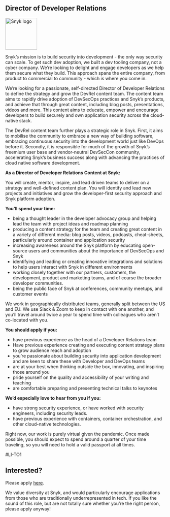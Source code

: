 Director of Developer Relations
---

<img src="https://res.cloudinary.com/snyk/image/upload/v1537345894/press-kit/brand/logo-black.png" width="100" alt="Snyk logo" />

<p><span style="font-weight: 400;">Snyk’s mission is to build security into development - the only way security can scale. To get such dev adoption, we built a dev tooling company, not a cyber company. We’re looking to delight and engage developers as we help them secure what they build. This approach spans the entire company, from product to commercial to community - which is where you come in.</span></p>
<p><span style="font-weight: 400;">We’re looking for a passionate</span><span style="font-weight: 400;">, self-directed Director of Developer Relations to define the strategy and grow the DevRel content team. The content team aims to rapidly drive adoption of DevSecOps practices and Snyk’s products, and achieve that through great content, including blog posts, presentations, videos and more. This content aims to educate, empower and encourage developers to build securely and own application security across the cloud-native stack</span><span style="font-weight: 400;">.</span></p>
<p><span style="font-weight: 400;">The DevRel content team further plays a strategic role in Snyk. First, it aims to mobilise the community to embrace a new way of building software, embracing continuous security into the development world just like DevOps before it. Secondly, it is responsible for much of the growth of Snyk’s freemium user base and vendor-neutral DevSecCon community, accelerating Snyk’s business success along with advancing the practices of cloud native software development.</span></p>
<p><strong>As a Director of Developer Relations Content at Snyk:</strong></p>
<p><span style="font-weight: 400;">You will create, mentor, inspire, and lead driven teams to deliver on a strategy and well-defined content plan. You will identify and lead new projects and initiatives and grow the developer-first security approach and Snyk platform adoption.&nbsp;</span></p>
<p><strong>You’ll spend your time:</strong></p>
<ul>
<li style="font-weight: 400;"><span style="font-weight: 400;">being a thought leader in the developer advocacy group and helping lead the team with project ideas and roadmap planning</span></li>
<li style="font-weight: 400;"><span style="font-weight: 400;">producing a content strategy for the team and creating great content in a variety of different media: blog posts, videos, podcasts, cheat-sheets, particularly around container and application security</span></li>
<li style="font-weight: 400;"><span style="font-weight: 400;">increasing awareness around the Snyk platform by educating open-source users and communities about the importance of DevSecOps and Snyk</span></li>
<li style="font-weight: 400;"><span style="font-weight: 400;">identifying and leading or creating innovative integrations and solutions to help users interact with Snyk in different environments</span></li>
<li style="font-weight: 400;"><span style="font-weight: 400;">working closely together with our partners, customers, the development, product and marketing teams, and of course the broader developer communities.</span></li>
<li style="font-weight: 400;"><span style="font-weight: 400;">being the public face of Snyk at conferences, community meetups, and customer events</span></li>
</ul>
<p><span style="font-weight: 400;">We work in geographically distributed teams, generally split between the US and EU. We use Slack &amp; Zoom to keep in contact with one another, and you’ll travel around twice a year to spend time with colleagues who aren’t co-located with you.</span></p>
<p><strong>You should apply if you:</strong></p>
<ul>
<li style="font-weight: 400;"><span style="font-weight: 400;">have previous experience as the head of a Developer Relations team</span></li>
<li style="font-weight: 400;"><span style="font-weight: 400;">Have previous experience creating and executing content strategy plans to grow audience reach and adoption</span></li>
<li style="font-weight: 400;"><span style="font-weight: 400;">you’re passionate about building security into application development and are keen to share these with Developer and DevOps teams</span></li>
<li style="font-weight: 400;"><span style="font-weight: 400;">are at your best when thinking outside the box, innovating, and inspiring those around you</span></li>
<li style="font-weight: 400;"><span style="font-weight: 400;">pride yourself on the quality and accessibility of your writing and teaching</span></li>
<li style="font-weight: 400;"><span style="font-weight: 400;">are comfortable preparing and presenting technical talks to keynotes</span></li>
</ul>
<p><strong>We’d especially love to hear from you if you:</strong></p>
<ul>
<li style="font-weight: 400;"><span style="font-weight: 400;">have strong security experience, or have worked with security engineers, including security leads.</span></li>
<li style="font-weight: 400;"><span style="font-weight: 400;">have previous experience with containers, container orchestration, and other cloud-native technologies.&nbsp;</span></li>
</ul>
<p><span style="font-weight: 400;">Right now, our work is purely virtual given the pandemic. Once made possible, you should expect to spend around a quarter of your time traveling, so you will need to hold a valid passport at all times.</span></p>
<p><span style="font-weight: 400;">#LI-TO1</span></p>

Interested?
---

Please apply [here](https://boards.greenhouse.io/snyk/jobs/4864051002#app).

We value diversity at Snyk, and would particularly encourage applications from those who are traditionally underrepresented in tech.
If you like the sound of this role, but are not totally sure whether you’re the right person, please apply anyway!
